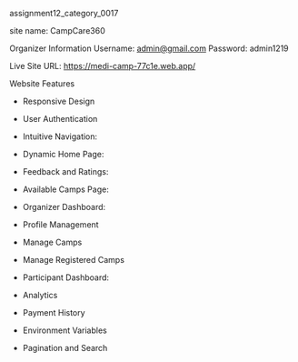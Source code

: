 assignment12_category_0017

site name: CampCare360

Organizer Information
Username: admin@gmail.com
Password: admin1219

Live Site URL: https://medi-camp-77c1e.web.app/

Website Features

* Responsive Design

* User Authentication

* Intuitive Navigation: 

* Dynamic Home Page:

* Feedback and Ratings:

* Available Camps Page:

* Organizer Dashboard:

* Profile Management

* Manage Camps

* Manage Registered Camps

* Participant Dashboard:

* Analytics

* Payment History

* Environment Variables

* Pagination and Search

